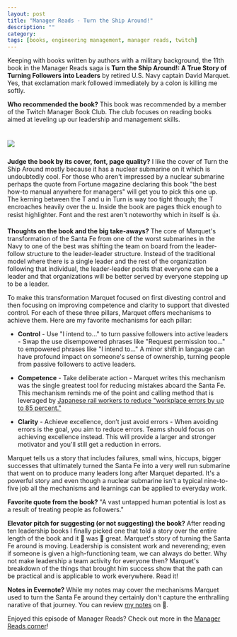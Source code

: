 ```yaml
---
layout: post
title: "Manager Reads - Turn the Ship Around!"
description: ""
category: 
tags: [books, engineering management, manager reads, twitch]
---
```


Keeping with books written by authors with a military background, the 11th book in the Manager Reads saga is **Turn the Ship Around!: A True Story of Turning Followers into Leaders** by retired U.S. Navy captain David Marquet. Yes, that exclamation mark followed immediately by a colon is killing me softly.

**Who recommended the book?** This book was recommended by a member of the Twitch Manager Book Club. The club focuses on reading books aimed at leveling up our leadership and management skills.

<div>
    <img class="rounded-corners" style="max-width: 380px; border: 1px; margin-top: 24px;" src="{{ site.images2018 }}/12-24/turn-around.png"/>
    <p class="caption-text" style="line-height: 1.5em; margin-bottom: 24px;"><strong></strong></p>
</div>

**Judge the book by its cover, font, page quality?** I like the cover of Turn the Ship Around mostly because it has a nuclear submarine on it which is undoubtedly cool. For those who aren't impressed by a nuclear submarine perhaps the quote from Fortune magazine declaring this book "the best how-to manual anywhere for managers" will get you to pick this one up. The kerning between the T and u in Turn is way too tight though; the T encroaches heavily over the u. Inside the book are pages thick enough to resist highlighter. Font and the rest aren't noteworthy which in itself is 👍.

**Thoughts on the book and the big take-aways?** The core of Marquet's transformation of the Santa Fe from one of the worst submarines in the Navy to one of the best was shifting the team on board from the leader-follow structure to the leader-leader structure. Instead of the traditional model where there is a single leader and the rest of the organization following that individual, the leader-leader posits that everyone can be a leader and that organizations will be better served by everyone stepping up to be a leader.

To make this transformation Marquet focused on first divesting control and then focusing on improving competence and clarity to support that divested control. For each of these three pillars, Marquet offers mechanisms to achieve them. Here are my favorite mechanisms for each pillar:

* **Control** - Use "I intend to..." to turn passive followers into active leaders - Swap the use disempowered phrases like "Request permission too..." to empowered phrases like "I intend to..." A minor shift in langauge can have profound impact on someone's sense of ownership, turning people from passive followers to active leaders.<br>

* **Competence** - Take deliberate action - Marquet writes this mechanism was the single greatest tool for reducing mistakes aboard the Santa Fe. This mechanism reminds me of the point and calling method that is leveraged by [Japanese rail workers to reduce "workplace errors by up to 85 percent."][3]<br>

* **Clarity** - Achieve excellence, don’t just avoid errors - When avoiding errors is the goal, you aim to reduce errors. Teams should focus on achieving excellence instead. This will provide a larger and stronger motivator and you'll still get a reduction in errors.

Marquet tells us a story that includes failures, small wins, hiccups, bigger successes that ultimately turned the Santa Fe into a very well run submarine that went on to produce many leaders long after Marquet departed. It's a powerful story and even though a nuclear submarine isn't a typical nine-to-five job all the mechanisms and learnings can be applied to everyday work.

**Favorite quote from the book?** "A vast untapped human potential is lost as a result of treating people as followers."

**Elevator pitch for suggesting (or not suggesting) the book?** After reading ten leadership books I finally picked one that told a story over the entire length of the book and it 👏 was 👏 great. Marquet's story of turning the Santa Fe around is moving. Leadership is consistent work and neverending; even if someone is given a high-functioning team, we can always do better. Why not make leadership a team activity for everyone then? Marquet's breakdown of the things that brought him success show that the path can be practical and is applicable to work everywhere. Read it!

**Notes in Evernote?** While my notes may cover the mechanisms Marquet used to turn the Santa Fe around they certainly don't capture the enthralling narative of that journey. You can review [my notes][1] on 🐘. 

Enjoyed this episode of Manager Reads? Check out more in the [Manager Reads corner][2]!

[1]: https://www.evernote.com/l/AOQDCrDMUxpPg7Rz0Wamt02ziRbyNZpS9Xg
[2]: {{site.base_url}}/archive/#manager+reads
[3]: https://www.atlasobscura.com/articles/pointing-and-calling-japan-trains
